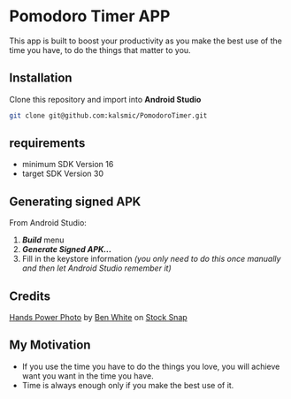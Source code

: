 # Pomodoro Timer APP

This app is built to boost your productivity as you make the best use of the time you have, to do the things that matter to you.

## Installation
Clone this repository and import into **Android Studio**
```bash
git clone git@github.com:kalsmic/PomodoroTimer.git
```

## requirements
- minimum SDK Version 16
- target SDK Version 30

## Generating signed APK
From Android Studio:
1. ***Build*** menu
2. ***Generate Signed APK...***
3. Fill in the keystore information *(you only need to do this once manually and then let Android Studio remember it)*

## Credits
[Hands Power Photo](https://stocksnap.io/photo/hands-power-XG0J32JHTM) by [Ben White](https://stocksnap.io/author/34619) on [Stock Snap](https://stocksnap.io)

## My Motivation
- If you use the time you have to do the things you love, you will achieve want you want in the time you have.
- Time is always enough only if you make the best use of it.